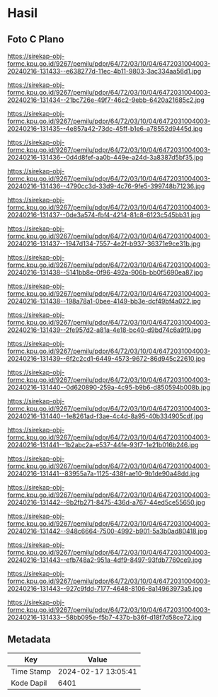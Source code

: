# Hasil

## Foto C Plano

https://sirekap-obj-formc.kpu.go.id/9267/pemilu/pdpr/64/72/03/10/04/6472031004003-20240216-131433--e638277d-11ec-4b11-9803-3ac334aa56d1.jpg

https://sirekap-obj-formc.kpu.go.id/9267/pemilu/pdpr/64/72/03/10/04/6472031004003-20240216-131434--21bc726e-49f7-46c2-9ebb-6420a21685c2.jpg

https://sirekap-obj-formc.kpu.go.id/9267/pemilu/pdpr/64/72/03/10/04/6472031004003-20240216-131435--4e857a42-73dc-45ff-b1e6-a78552d9445d.jpg

https://sirekap-obj-formc.kpu.go.id/9267/pemilu/pdpr/64/72/03/10/04/6472031004003-20240216-131436--0d4d8fef-aa0b-449e-a24d-3a8387d5bf35.jpg

https://sirekap-obj-formc.kpu.go.id/9267/pemilu/pdpr/64/72/03/10/04/6472031004003-20240216-131436--4790cc3d-33d9-4c76-9fe5-399748b71236.jpg

https://sirekap-obj-formc.kpu.go.id/9267/pemilu/pdpr/64/72/03/10/04/6472031004003-20240216-131437--0de3a574-fbf4-4214-81c8-6123c545bb31.jpg

https://sirekap-obj-formc.kpu.go.id/9267/pemilu/pdpr/64/72/03/10/04/6472031004003-20240216-131437--1947d134-7557-4e2f-b937-36371e9ce31b.jpg

https://sirekap-obj-formc.kpu.go.id/9267/pemilu/pdpr/64/72/03/10/04/6472031004003-20240216-131438--5141bb8e-0f96-492a-906b-bb0f5690ea87.jpg

https://sirekap-obj-formc.kpu.go.id/9267/pemilu/pdpr/64/72/03/10/04/6472031004003-20240216-131438--198a78a1-0bee-4149-bb3e-dcf49bf4a022.jpg

https://sirekap-obj-formc.kpu.go.id/9267/pemilu/pdpr/64/72/03/10/04/6472031004003-20240216-131439--2fe957d2-a81a-4e18-bc40-d9bd74c6a9f9.jpg

https://sirekap-obj-formc.kpu.go.id/9267/pemilu/pdpr/64/72/03/10/04/6472031004003-20240216-131439--6f2c2cd1-6449-4573-9672-86d945c22610.jpg

https://sirekap-obj-formc.kpu.go.id/9267/pemilu/pdpr/64/72/03/10/04/6472031004003-20240216-131440--0d620890-259a-4c95-b9b6-d850594b008b.jpg

https://sirekap-obj-formc.kpu.go.id/9267/pemilu/pdpr/64/72/03/10/04/6472031004003-20240216-131440--1e8261ad-f3ae-4c4d-8a95-40b334905cdf.jpg

https://sirekap-obj-formc.kpu.go.id/9267/pemilu/pdpr/64/72/03/10/04/6472031004003-20240216-131441--1b2abc2a-e537-44fe-93f7-1e21b016b246.jpg

https://sirekap-obj-formc.kpu.go.id/9267/pemilu/pdpr/64/72/03/10/04/6472031004003-20240216-131441--83955a7a-1125-438f-ae10-9b1de90a48dd.jpg

https://sirekap-obj-formc.kpu.go.id/9267/pemilu/pdpr/64/72/03/10/04/6472031004003-20240216-131442--9b2fb271-8475-436d-a767-44ed5ce55650.jpg

https://sirekap-obj-formc.kpu.go.id/9267/pemilu/pdpr/64/72/03/10/04/6472031004003-20240216-131442--948c6664-7500-4992-b901-5a3b0ad80418.jpg

https://sirekap-obj-formc.kpu.go.id/9267/pemilu/pdpr/64/72/03/10/04/6472031004003-20240216-131443--efb748a2-951a-4df9-8497-93fdb7760ce9.jpg

https://sirekap-obj-formc.kpu.go.id/9267/pemilu/pdpr/64/72/03/10/04/6472031004003-20240216-131443--927c9fdd-7177-4648-8106-8a14963973a5.jpg

https://sirekap-obj-formc.kpu.go.id/9267/pemilu/pdpr/64/72/03/10/04/6472031004003-20240216-131433--58bb095e-f5b7-437b-b36f-d18f7d58ce72.jpg


## Metadata

| Key        | Value               |
| ---------- | ------------------- |
| Time Stamp | 2024-02-17 13:05:41 |
| Kode Dapil | 6401                |



